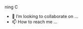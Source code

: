 ning C
- 💞️ I’m looking to collaborate on ...
- 📫 How to reach me ...

<!---
MarkBillGates/MarkBillGates is a ✨ special ✨ repository because its `README.md` (this file) appears on your GitHub profile.
You can click the Preview link to take a look at your changes.
--->

